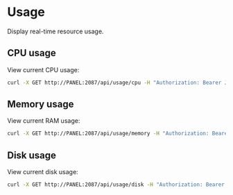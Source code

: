 # Usage

Display real-time resource usage.

## CPU usage

View current CPU usage:
```bash
curl -X GET http://PANEL:2087/api/usage/cpu -H "Authorization: Bearer JWT_TOKEN_HERE"
```

## Memory usage

View current RAM usage:
```bash
curl -X GET http://PANEL:2087/api/usage/memory -H "Authorization: Bearer JWT_TOKEN_HERE"
```


## Disk usage

View current disk usage:
```bash
curl -X GET http://PANEL:2087/api/usage/disk -H "Authorization: Bearer JWT_TOKEN_HERE"
```
